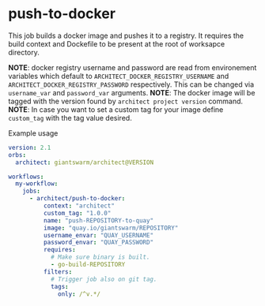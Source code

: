 # push-to-docker

This job builds a docker image and pushes it to a registry.
It requires the build context and Dockefile to be present at the root of worksapce directory.

**NOTE**: docker registry username and password are read from environement variables which default to `ARCHITECT_DOCKER_REGISTRY_USERNAME` and `ARCHITECT_DOCKER_REGISTRY_PASSWORD` respectively. This can be changed via `username_var` and `password_var` arguments.
**NOTE**: The docker image will be tagged with the version found by `architect project version` command.
**NOTE**: In case you want to set a custom tag for your image define `custom_tag` with the tag value desired.

Example usage

```yaml
version: 2.1
orbs:
  architect: giantswarm/architect@VERSION

workflows:
  my-workflow:
    jobs:
      - architect/push-to-docker:
          context: "architect"
          custom_tag: "1.0.0"
          name: "push-REPOSITORY-to-quay"
          image: "quay.io/giantswarm/REPOSITORY"
          username_envar: "QUAY_USERNAME"
          password_envar: "QUAY_PASSWORD"
          requires:
            # Make sure binary is built.
            - go-build-REPOSITORY
          filters:
            # Trigger job also on git tag.
            tags:
              only: /^v.*/
```
